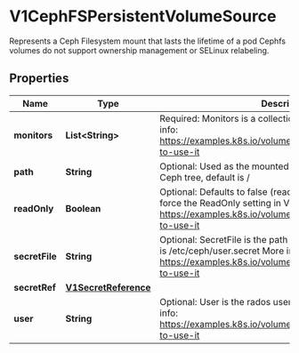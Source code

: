 

# V1CephFSPersistentVolumeSource

Represents a Ceph Filesystem mount that lasts the lifetime of a pod Cephfs volumes do not support ownership management or SELinux relabeling.

## Properties

| Name | Type | Description | Notes |
|------------ | ------------- | ------------- | -------------|
|**monitors** | **List&lt;String&gt;** | Required: Monitors is a collection of Ceph monitors More info: https://examples.k8s.io/volumes/cephfs/README.md#how-to-use-it |  |
|**path** | **String** | Optional: Used as the mounted root, rather than the full Ceph tree, default is / |  [optional] |
|**readOnly** | **Boolean** | Optional: Defaults to false (read/write). ReadOnly here will force the ReadOnly setting in VolumeMounts. More info: https://examples.k8s.io/volumes/cephfs/README.md#how-to-use-it |  [optional] |
|**secretFile** | **String** | Optional: SecretFile is the path to key ring for User, default is /etc/ceph/user.secret More info: https://examples.k8s.io/volumes/cephfs/README.md#how-to-use-it |  [optional] |
|**secretRef** | [**V1SecretReference**](V1SecretReference.md) |  |  [optional] |
|**user** | **String** | Optional: User is the rados user name, default is admin More info: https://examples.k8s.io/volumes/cephfs/README.md#how-to-use-it |  [optional] |



